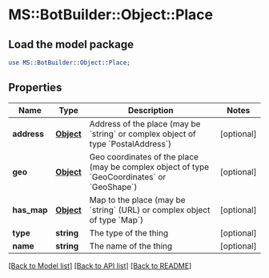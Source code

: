 # MS::BotBuilder::Object::Place

## Load the model package
```perl
use MS::BotBuilder::Object::Place;
```

## Properties
Name | Type | Description | Notes
------------ | ------------- | ------------- | -------------
**address** | [**Object**](Object.md) | Address of the place (may be &#x60;string&#x60; or complex object of type &#x60;PostalAddress&#x60;) | [optional] 
**geo** | [**Object**](Object.md) | Geo coordinates of the place (may be complex object of type &#x60;GeoCoordinates&#x60; or &#x60;GeoShape&#x60;) | [optional] 
**has_map** | [**Object**](Object.md) | Map to the place (may be &#x60;string&#x60; (URL) or complex object of type &#x60;Map&#x60;) | [optional] 
**type** | **string** | The type of the thing | [optional] 
**name** | **string** | The name of the thing | [optional] 

[[Back to Model list]](../README.md#documentation-for-models) [[Back to API list]](../README.md#documentation-for-api-endpoints) [[Back to README]](../README.md)


